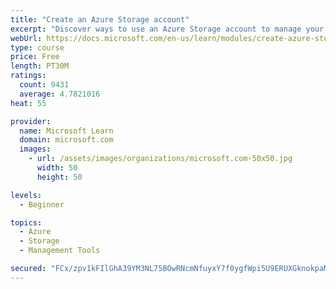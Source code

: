 ```yaml
---
title: "Create an Azure Storage account"
excerpt: "Discover ways to use an Azure Storage account to manage your data for billing, access, and storage location of your blobs, files, queues, and tables."
webUrl: https://docs.microsoft.com/en-us/learn/modules/create-azure-storage-account/
type: course
price: Free
length: PT30M
ratings:
  count: 9431
  average: 4.7821016
heat: 55

provider:
  name: Microsoft Learn
  domain: microsoft.com
  images:
    - url: /assets/images/organizations/microsoft.com-50x50.jpg
      width: 50
      height: 50

levels:
  - Beginner

topics:
  - Azure
  - Storage
  - Management Tools

secured: "FCx/zpv1kFIlGhA39YM3NL75BOwRNcmNfuyxY7f0ygfWpi5U9ERUXGknokpaM/H+wHhCD7cShcCWjvcwcmUN3PfbyJqo7UXZxtTB8T+EOqU+lERUlQvxrVrg2Uhrtz+oh86zuky/4drulUS+8o1uwsDxO6YpP82zd/hD/T6Frp3OrTkRU+0g3F5osZlXM49uCEViavzMZ9ndLKLvPymm6jOoCaX2TF8a7dimZ+N2VtScsUrJwtI3qRC547GgwEdxvu1SDS8UC/A/ncyj4hgiTgkvsRD/ROYd1vXjEHmFiKKl0g5O5hPhQc215kX5iw1um/XPd21zxPqohoT9fQAaPILtUyF0ox5Z7Ctxp/9lV9s0mu/afA+2/5hDs/DZfpISJ9FLQ6ITx7qH9IoVUIvZgAKa9nv7O3bT2fDOeYu9DAI=;v4mq+3buWIfUjXos7g4o9w=="
---
```


